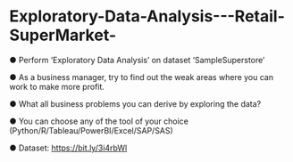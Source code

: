 # Exploratory-Data-Analysis---Retail-SuperMarket-
● Perform ‘Exploratory Data Analysis’ on dataset ‘SampleSuperstore’ 

● As a business manager, try to find out the weak areas where you can work to make more profit.

● What all business problems you can derive by exploring the data?

● You can choose any of the tool of your choice (Python/R/Tableau/PowerBI/Excel/SAP/SAS) 

● Dataset: https://bit.ly/3i4rbWl
